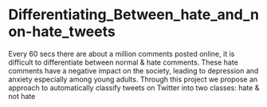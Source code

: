 # Differentiating_Between_hate_and_non-hate_tweets
Every 60 secs there are about a million comments posted online, it is difficult to differentiate between normal & hate comments.
These hate comments have a negative impact on the society, leading to depression and anxiety especially among young adults.
Through this project we propose an approach to automatically classify tweets on Twitter into two classes: hate & not hate
